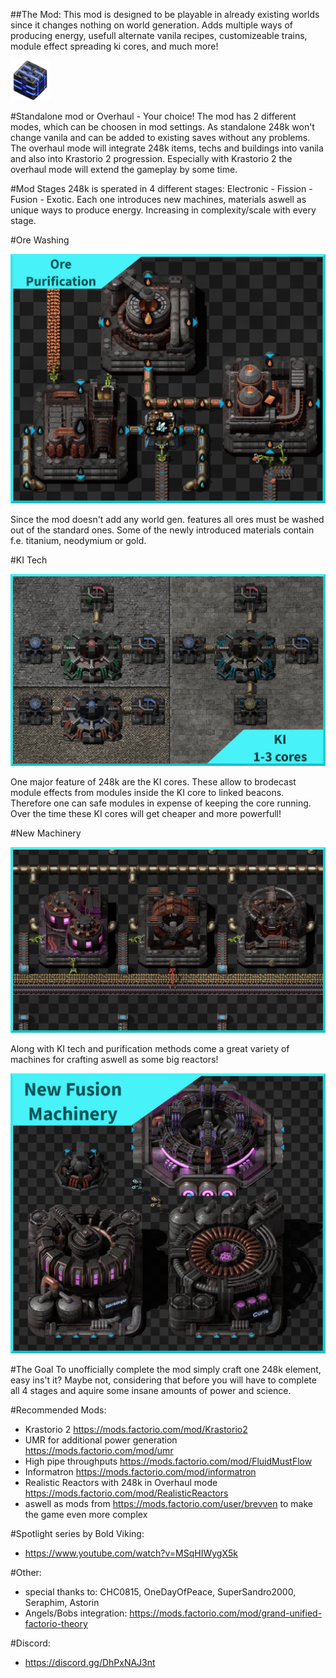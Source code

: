 ##The Mod:
This mod is designed to be playable in already existing worlds since it changes nothing on world generation. Adds multiple ways of producing energy, usefull alternate vanila recipes, customizeable trains, module effect spreading ki cores, and much more!

![alt text](https://github.com/PreLeyZero/248k-mod-page/raw/main/gr_materials_magnet.png)

#Standalone mod or Overhaul - Your choice!
The mod has 2 different modes, which can be choosen in mod settings. As standalone 248k won't change vanila and can be added to existing saves without any problems. The overhaul mode will integrate 248k items, techs and buildings into vanila and also into Krastorio 2 progression. Especially with Krastorio 2 the overhaul mode will extend the gameplay by some time. 

#Mod Stages
248k is sperated in 4 different stages: Electronic - Fission - Fusion - Exotic. Each one introduces new machines, materials aswell as unique ways to produce energy.
Increasing in complexity/scale with every stage.

#Ore Washing

![alt text](https://github.com/PreLeyZero/248k-mod-page/raw/main/1.PNG)

Since the mod doesn't add any world gen. features all ores must be washed out of the standard ones.
Some of the newly introduced materials contain f.e. titanium, neodymium or gold. 


#KI Tech

![alt text](https://github.com/PreLeyZero/248k-mod-page/raw/main/4.PNG)

One major feature of 248k are the KI cores. These allow to brodecast module effects from modules inside the KI core to linked beacons.
Therefore one can safe modules in expense of keeping the core running. 
Over the time these KI cores will get cheaper and more powerfull!

#New Machinery

![alt text](https://github.com/PreLeyZero/248k-mod-page/raw/main/2.PNG)

Along with KI tech and purification methods come a great variety of machines for crafting aswell as some big reactors! 

![alt text](https://github.com/PreLeyZero/248k-mod-page/raw/main/3.PNG)

#The Goal
To unofficially complete the mod simply craft one 248k element, easy ins't it? Maybe not, considering that before you will have to complete all 4 stages and aquire some insane amounts of power and science. 

#Recommended Mods:
- Krastorio 2 https://mods.factorio.com/mod/Krastorio2
- UMR for additional power generation https://mods.factorio.com/mod/umr
- High pipe throughputs https://mods.factorio.com/mod/FluidMustFlow
- Informatron https://mods.factorio.com/mod/informatron
- Realistic Reactors with 248k in Overhaul mode https://mods.factorio.com/mod/RealisticReactors
- aswell as mods from https://mods.factorio.com/user/brevven to make the game even more complex

#Spotlight series by Bold Viking:
- https://www.youtube.com/watch?v=MSqHIWygX5k

#Other:
- special thanks to: CHC0815, OneDayOfPeace, SuperSandro2000, Seraphim, Astorin
- Angels/Bobs integration: https://mods.factorio.com/mod/grand-unified-factorio-theory

#Discord:
- https://discord.gg/DhPxNAJ3nt
